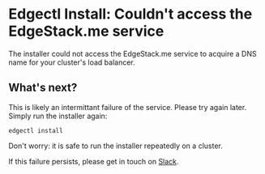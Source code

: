# Edgectl Install: Couldn't access the EdgeStack.me service

The installer could not access the EdgeStack.me service to acquire a DNS name for your cluster's load balancer.

## What's next?

This is likely an intermittant failure of the service. Please try again later. Simply run the installer again:

```shell
edgectl install
```

Don't worry: it is safe to run the installer repeatedly on a cluster.

If this failure persists, please get in touch on [Slack](http://d6e.co/slack).
